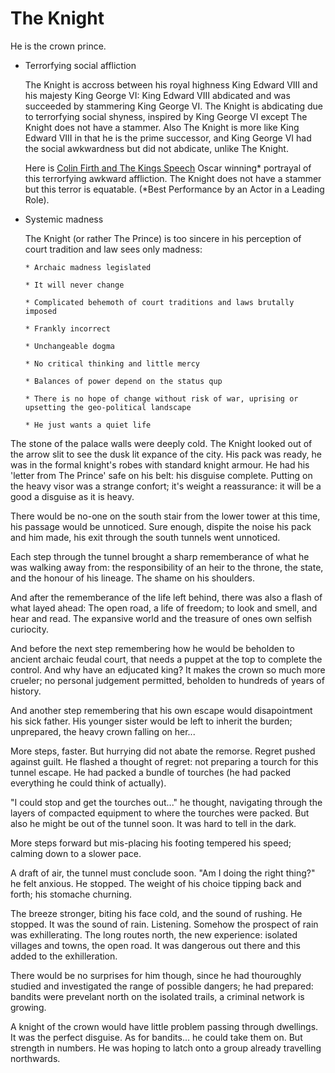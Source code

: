 # The Knight

He is the crown prince. 

* Terrorfying social affliction 

   The Knight is accross between his royal highness King Edward VIII and his majesty King George VI: King Edward VIII abdicated and was succeeded by stammering King George VI. The Knight is abdicating due to terrorfying social shyness, inspired by King George VI except The Knight does not have a stammer. Also The Knight is more like King Edward VIII in that he is the prime successor, and King George VI had the social awkwardness but did not abdicate, unlike The Knight.

   Here is [Colin Firth and The Kings Speech](https://www.youtube.com/watch?v=aHTZWMr0xn8) Oscar winning* portrayal of this terrorfying awkward affliction. The Knight does not have a stammer but this terror is equatable. (*Best Performance by an Actor in a Leading Role). 

* Systemic madness

   The Knight (or rather The Prince) is too sincere in his perception of court tradition and law sees only madness:
      
      * Archaic madness legislated
      
      * It will never change
      
      * Complicated behemoth of court traditions and laws brutally imposed
      
      * Frankly incorrect 
      
      * Unchangeable dogma
      
      * No critical thinking and little mercy
      
      * Balances of power depend on the status qup
      
      * There is no hope of change without risk of war, uprising or upsetting the geo-political landscape
      
      * He just wants a quiet life


The stone of the palace walls were deeply cold. The Knight looked out of the arrow slit to see the dusk lit expance of the city. His pack was ready, he was in the formal knight's robes with standard knight armour. He had his 'letter from The Prince' safe on his belt: his disguise complete. Putting on the heavy visor was a strange confort; it's weight a reassurance: it will be a good a disguise as it is heavy.

There would be no-one on the south stair from the lower tower at this time, his passage would be unnoticed. Sure enough, dispite the noise his pack and him made, his exit through the south tunnels went unnoticed.

Each step through the tunnel brought a sharp rememberance of what he was walking away from: the responsibility of an heir to the throne, the state, and the honour of his lineage. The shame on his shoulders. 

And after the rememberance of the life left behind, there was also a flash of what layed ahead: The open road, a life of freedom; to look and smell, and hear and read. The expansive world and the treasure of ones own selfish curiocity.

And before the next step remembering how he would be beholden to ancient archaic feudal court, that needs a puppet at the top to complete the control. And why have an edjucated king? It makes the crown so much more crueler; no personal judgement permitted, beholden to hundreds of years of history.

And another step remembering that his own escape would disapointment his sick father. His younger sister would be left to inherit the burden; unprepared, the heavy crown falling on her...

More steps, faster. But hurrying did not abate the remorse. Regret pushed against guilt. He flashed a thought of regret: not preparing a tourch for this tunnel escape. He had packed a bundle of tourches (he had packed everything he could think of actually).

"I could stop and get the tourches out..." he thought, navigating through the layers of compacted equipment to where the tourches were packed. But also he might be out of the tunnel soon. It was hard to tell in the dark.

More steps forward but mis-placing his footing tempered his speed; calming down to a slower pace. 

A draft of air, the tunnel must conclude soon. "Am I doing the right thing?" he felt anxious. He stopped. The weight of his choice tipping back and forth; his stomache churning.

The breeze stronger, biting his face cold, and the sound of rushing. He stopped. It was the sound of rain. Listening. Somehow the prospect of rain was exhillerating. The long routes north, the new experience: isolated villages and towns, the open road. It was dangerous out there and this added to the exhilleration. 

There would be no surprises for him though, since he had thouroughly studied and investigated the range of possible dangers; he had prepared: bandits were prevelant north on the isolated trails, a criminal network is growing. 

A knight of the crown would have little problem passing through dwellings. It was the perfect disguise. As for bandits... he could take them on. But strength in numbers. He was hoping to latch onto a group already travelling northwards.
